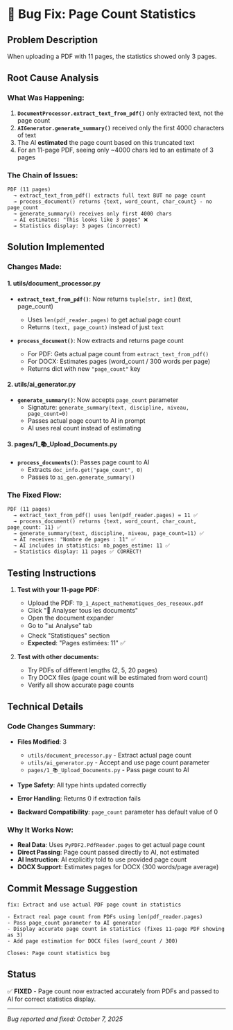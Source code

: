 # 🐛 Bug Fix: Page Count Statistics

## Problem Description

When uploading a PDF with 11 pages, the statistics showed only 3 pages.

## Root Cause Analysis

### What Was Happening:

1. **`DocumentProcessor.extract_text_from_pdf()`** only extracted text, not the page count
2. **`AIGenerator.generate_summary()`** received only the first 4000 characters of text
3. The AI **estimated** the page count based on this truncated text
4. For an 11-page PDF, seeing only ~4000 chars led to an estimate of 3 pages

### The Chain of Issues:

```
PDF (11 pages)
  → extract_text_from_pdf() extracts full text BUT no page count
  → process_document() returns {text, word_count, char_count} - no page_count
  → generate_summary() receives only first 4000 chars
  → AI estimates: "This looks like 3 pages" ❌
  → Statistics display: 3 pages (incorrect)
```

## Solution Implemented

### Changes Made:

#### 1. **utils/document_processor.py**

- **`extract_text_from_pdf()`**: Now returns `tuple[str, int]` (text, page_count)

  - Uses `len(pdf_reader.pages)` to get actual page count
  - Returns `(text, page_count)` instead of just `text`

- **`process_document()`**: Now extracts and returns page count
  - For PDF: Gets actual page count from `extract_text_from_pdf()`
  - For DOCX: Estimates pages (word_count / 300 words per page)
  - Returns dict with new `"page_count"` key

#### 2. **utils/ai_generator.py**

- **`generate_summary()`**: Now accepts `page_count` parameter
  - Signature: `generate_summary(text, discipline, niveau, page_count=0)`
  - Passes actual page count to AI in prompt
  - AI uses real count instead of estimating

#### 3. **pages/1_📚_Upload_Documents.py**

- **`process_documents()`**: Passes page count to AI
  - Extracts `doc_info.get("page_count", 0)`
  - Passes to `ai_gen.generate_summary()`

### The Fixed Flow:

```
PDF (11 pages)
  → extract_text_from_pdf() uses len(pdf_reader.pages) = 11 ✅
  → process_document() returns {text, word_count, char_count, page_count: 11} ✅
  → generate_summary(text, discipline, niveau, page_count=11) ✅
  → AI receives: "Nombre de pages : 11" ✅
  → AI includes in statistics: nb_pages_estime: 11 ✅
  → Statistics display: 11 pages ✅ CORRECT!
```

## Testing Instructions

1. **Test with your 11-page PDF:**

   - Upload the PDF: `TD_1_Aspect_mathematiques_des_reseaux.pdf`
   - Click "🔄 Analyser tous les documents"
   - Open the document expander
   - Go to "📊 Analyse" tab
   - Check "Statistiques" section
   - **Expected**: "Pages estimées: 11" ✅

2. **Test with other documents:**
   - Try PDFs of different lengths (2, 5, 20 pages)
   - Try DOCX files (page count will be estimated from word count)
   - Verify all show accurate page counts

## Technical Details

### Code Changes Summary:

- **Files Modified**: 3

  - `utils/document_processor.py` - Extract actual page count
  - `utils/ai_generator.py` - Accept and use page count parameter
  - `pages/1_📚_Upload_Documents.py` - Pass page count to AI

- **Type Safety**: All type hints updated correctly
- **Error Handling**: Returns 0 if extraction fails
- **Backward Compatibility**: `page_count` parameter has default value of 0

### Why It Works Now:

- **Real Data**: Uses `PyPDF2.PdfReader.pages` to get actual page count
- **Direct Passing**: Page count passed directly to AI, not estimated
- **AI Instruction**: AI explicitly told to use provided page count
- **DOCX Support**: Estimates pages for DOCX (300 words/page average)

## Commit Message Suggestion

```
fix: Extract and use actual PDF page count in statistics

- Extract real page count from PDFs using len(pdf_reader.pages)
- Pass page_count parameter to AI generator
- Display accurate page count in statistics (fixes 11-page PDF showing as 3)
- Add page estimation for DOCX files (word_count / 300)

Closes: Page count statistics bug
```

## Status

✅ **FIXED** - Page count now extracted accurately from PDFs and passed to AI for correct statistics display.

---

_Bug reported and fixed: October 7, 2025_
